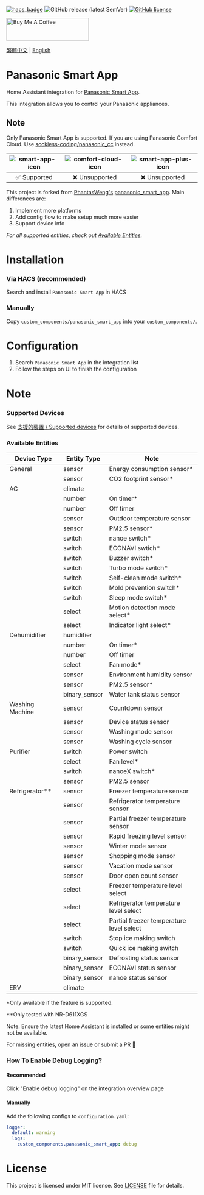 [![hacs_badge](https://img.shields.io/badge/HACS-Default-orange.svg?style=for-the-badge)](https://github.com/hacs/integration)
![GitHub release (latest SemVer)](https://img.shields.io/github/v/release/osk2/panasonic_smart_app?style=for-the-badge)
[![GitHub license](https://img.shields.io/github/license/osk2/panasonic_smart_app?style=for-the-badge)](https://github.com/osk2/panasonic_smart_app/blob/master/LICENSE)

<a href="https://www.buymeacoffee.com/osk2" target="_blank"><img src="https://cdn.buymeacoffee.com/buttons/v2/default-yellow.png" alt="Buy Me A Coffee" style="height: 60px !important;width: 217px !important;" ></a>

[繁體中文](README-zh.md) | [English](README.md)

# Panasonic Smart App

Home Assistant integration for [Panasonic Smart App](https://play.google.com/store/apps/details?id=com.panasonic.smart&hl=zh_TW&gl=US).

This integration allows you to control your Panasonic appliances.

## Note

Only Panasonic Smart App is supported. If you are using Panasonic Comfort Cloud. Use [sockless-coding/panasonic_cc](https://github.com/sockless-coding/panasonic_cc) instead.

| ![smart-app-icon](https://raw.githubusercontent.com/osk2/panasonic_smart_app/master/assets/smart-app-icon.png) | ![comfort-cloud-icon](https://raw.githubusercontent.com/osk2/panasonic_smart_app/master/assets/comfort-cloud-icon.png) | ![smart-app-plus-icon](https://raw.githubusercontent.com/osk2/panasonic_smart_app/master/assets/smart-app-plus-icon.jpg) |
| :--: | :--: | :--: |
| ✅ Supported | ❌ Unsupported | ❌ Unsupported |

This project is forked from [PhantasWeng's](https://github.com/PhantasWeng/) [panasonic_smart_app](https://github.com/PhantasWeng/panasonic_smart_app). Main differences are:

1. Implement more platforms
2. Add config flow to make setup much more easier
3. Support device info

_For all supported entities, check out [Available Entities](#available-entities)._

# Installation

### Via HACS (recommended)

Search and install `Panasonic Smart App` in HACS

### Manually

Copy `custom_components/panasonic_smart_app` into your `custom_components/`.

# Configuration

1. Search `Panasonic Smart App` in the integration list
2. Follow the steps on UI to finish the configuration

# Note

### Supported Devices

See [支援的裝置 / Supported devices](https://github.com/osk2/panasonic_smart_app/discussions/42) for details of supported devices.

### Available Entities

| Device Type      | Entity Type   | Note                                     |
| ---------------- | ------------- | ---------------------------------------- |
| General          | sensor        | Energy consumption sensor\*              |
|                  | sensor        | CO2 footprint sensor\*                   |
| AC               | climate       |                                          |
|                  | number        | On timer\*                               |
|                  | number        | Off timer                                |
|                  | sensor        | Outdoor temperature sensor               |
|                  | sensor        | PM2.5 sensor\*                           |
|                  | switch        | nanoe switch\*                           |
|                  | switch        | ECONAVI swtich\*                         |
|                  | switch        | Buzzer switch\*                          |
|                  | switch        | Turbo mode switch\*                      |
|                  | switch        | Self-clean mode switch\*                 |
|                  | switch        | Mold prevention switch\*                 |
|                  | switch        | Sleep mode switch\*                      |
|                  | select        | Motion detection mode select\*           |
|                  | select        | Indicator light select\*                 |
| Dehumidifier     | humidifier    |                                          |
|                  | number        | On timer\*                               |
|                  | number        | Off timer                                |
|                  | select        | Fan mode\*                               |
|                  | sensor        | Environment humidity sensor              |
|                  | sensor        | PM2.5 sensor\*                           |
|                  | binary_sensor | Water tank status sensor                 |
| Washing Machine  | sensor        | Countdown sensor                         |
|                  | sensor        | Device status sensor                     |
|                  | sensor        | Washing mode sensor                      |
|                  | sensor        | Washing cycle sensor                     |
| Purifier         | switch        | Power switch                             |
|                  | select        | Fan level\*                              |
|                  | switch        | nanoeX switch\*                          |
|                  | sensor        | PM2.5 sensor                             |
| Refrigerator\*\* | sensor        | Freezer temperature sensor               |
|                  | sensor        | Refrigerator temperature sensor          |
|                  | sensor        | Partial freezer temperature sensor       |
|                  | sensor        | Rapid freezing level sensor              |
|                  | sensor        | Winter mode sensor                       |
|                  | sensor        | Shopping mode sensor                     |
|                  | sensor        | Vacation mode sensor                     |
|                  | sensor        | Door open count sensor                   |
|                  | select        | Freezer temperature level select         |
|                  | select        | Refrigerator temperature level select    |
|                  | select        | Partial freezer temperature level select |
|                  | switch        | Stop ice making switch                   |
|                  | switch        | Quick ice making switch                  |
|                  | binary_sensor | Defrosting status sensor                 |
|                  | binary_sensor | ECONAVI status sensor                    |
|                  | binary_sensor | nanoe status sensor                      |
| ERV              | climate       |                                          |

\*Only available if the feature is supported.

\*\*Only tested with NR-D611XGS

Note: Ensure the latest Home Assistant is installed or some entities might not be available.

For missing entities, open an issue or submit a PR 💪

### How To Enable Debug Logging?

#### Recommended

Click "Enable debug logging" on the integration overview page

#### Manually

Add the following configs to `configuration.yaml`:

```yaml
logger:
  default: warning
  logs:
    custom_components.panasonic_smart_app: debug
```

# License

This project is licensed under MIT license. See [LICENSE](LICENSE) file for details.
